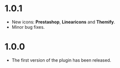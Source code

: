 # 1.0.1

- New icons: **Prestashop**, **Linearicons** and **Themify**.
- Minor bug fixes.

# 1.0.0

- The first version of the plugin has been released.
